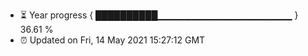 - ⏳ Year progress { ██████████▁▁▁▁▁▁▁▁▁▁▁▁▁▁▁▁▁▁▁▁ } 36.61 %
- ⏰ Updated on Fri, 14 May 2021 15:27:12 GMT

